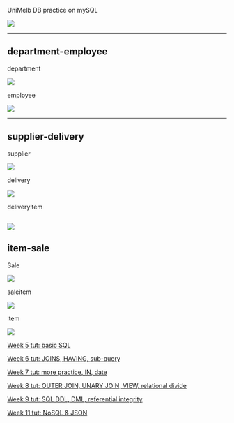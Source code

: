 UniMelb DB practice on mySQL

![](Src/physical%20model.jpg)

---
## department-employee

department

![](Src/department.png)

employee

![](Src/employee.png)

---
## supplier-delivery

supplier

![](Src/supplier.png)

delivery

![](Src/delivery.png)

deliveryitem

![](Src/deliveryitem.png)
---
## item-sale 

Sale

![](Src/sale.png)

saleitem

![](Src/saleitem.png)

item

![](Src/item.png)


[Week 5 tut: basic SQL](WK5/readme.md)

[Week 6 tut: JOINS, HAVING, sub-query](WK6/readme.md)

[Week 7 tut: more practice, IN, date](WK7/readme.md)

[Week 8 tut: OUTER JOIN, UNARY JOIN, VIEW, relational divide](WK8/readme.md)

[Week 9 tut: SQL DDL, DML, referential integrity](WK9/readme.md)

[Week 11 tut: NoSQL & JSON](WK11/readme.md)
